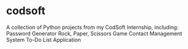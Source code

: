 # codsoft
A collection of Python projects from my CodSoft Internship, including:  Password Generator Rock, Paper, Scissors Game Contact Management System To-Do List Application

